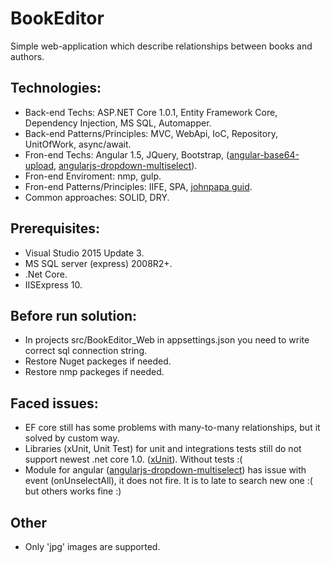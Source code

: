 # BookEditor

Simple web-application which describe relationships between books and authors.

## Technologies: 
 - Back-end Techs: ASP.NET Core 1.0.1, Entity Framework Core, Dependency Injection, MS SQL, Automapper.
 - Back-end Patterns/Principles: MVC, WebApi, IoC, Repository, UnitOfWork, async/await.
 - Fron-end Techs: Angular 1.5, JQuery, Bootstrap, ([angular-base64-upload](https://github.com/adonespitogo/angular-base64-upload), [angularjs-dropdown-multiselect](http://dotansimha.github.io/angularjs-dropdown-multiselect/#/)).
 - Fron-end Enviroment: nmp, gulp.
 - Fron-end Patterns/Principles: IIFE, SPA, [johnpapa guid](https://github.com/johnpapa/angular-styleguide/blob/master/a1/README.md).
 - Common approaches: SOLID, DRY.

## Prerequisites:
 - Visual Studio 2015 Update 3. 
 - MS SQL server (express) 2008R2+.
 - .Net Core.
 - IISExpress 10.

## Before run solution:
 - In projects src/BookEditor_Web in appsettings.json you need to write correct sql connection string.
 - Restore Nuget packeges if needed.
 - Restore nmp packeges if needed.
 
## Faced issues:
 - EF core still has some problems with many-to-many relationships, but it solved by custom way.
 - Libraries (xUnit, Unit Test) for unit and integrations tests still do not support newest .net core 1.0. ([xUnit](http://xunit.github.io/docs/getting-started-dotnet-core.html)). Without tests :(
 - Module for angular ([angularjs-dropdown-multiselect](http://dotansimha.github.io/angularjs-dropdown-multiselect/#/)) has issue with event (onUnselectAll), it does not fire. It is to late to search new one :( but others works fine :)

## Other
 - Only 'jpg' images are supported.
